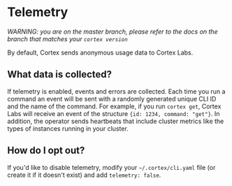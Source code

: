 # Telemetry

_WARNING: you are on the master branch, please refer to the docs on the branch that matches your `cortex version`_

By default, Cortex sends anonymous usage data to Cortex Labs.

## What data is collected?

If telemetry is enabled, events and errors are collected. Each time you run a command an event will be sent with a randomly generated unique CLI ID and the name of the command. For example, if you run `cortex get`, Cortex Labs will receive an event of the structure `{id: 1234, command: "get"}`. In addition, the operator sends heartbeats that include cluster metrics like the types of instances running in your cluster.

## How do I opt out?

If you'd like to disable telemetry, modify your `~/.cortex/cli.yaml` file (or create it if it doesn't exist) and add `telemetry: false`.
